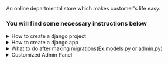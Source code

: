 An online departmental store which makes customer's life easy.

### You will find some necessary instructions below
<details> 
<summary>How to create a django project</summary>

To install django and create a django project first open a folder and then move into that folder and open terminal do the following steps(in the terminal).

1. Install django
```
pip install django
```
2. Upgrade django (If needed)
```
pip install django --upgrade
```

1. Create Project
```
django-admin startproject store
```
1. go to the project folder
```
cd store
```
1. Run server
```
python manage.py runserver
```

You can use any preferred name instead of `store` .

</details>

<details> 
<summary>How to create a django app</summary>

To install app after creating a project run the following command in the terminal.

```
python manage.py startapp shopStore
```

You can use any preferred name instead of `shopStore` .

</details>

<details> 
<summary>What to do after making migrations(Ex.models.py or admin.py)</summary>

Run the following commands in the terminal 

```
python manage.py makemigrations
python manage.py migrate
```
</details>

<details> 
<summary>Customized Admin Panel</summary>

We have to install jazzmin using terminal

To install ,
Run the following commands in the terminal 
```
pip install -U django-jazzmin
```
Then go to `settings.py` and type `'jazzmin',` in the INSTALLED APPS

</details>
